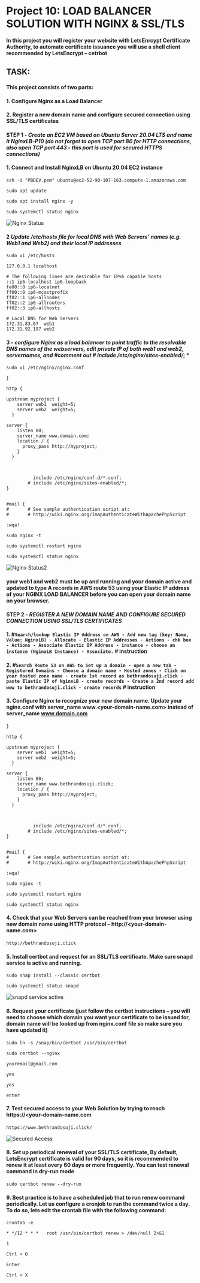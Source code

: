 # Project 10: LOAD BALANCER SOLUTION WITH NGINX & SSL/TLS  

**In this project you will register your website with LetsEnrcypt Certificate Authority, to automate certificate issuance you will use a shell client recommended by LetsEncrypt – cetrbot**

## TASK:

#### This project consists of two parts:

#### 1.    Configure Nginx as a Load Balancer
#### 2.    Register a new domain name and configure secured connection using SSL/TLS certificates


#### STEP 1   - *Create an EC2 VM based on Ubuntu Server 20.04 LTS and name it NginxLB-P10 (do not forget to open TCP port 80 for HTTP connections, also open TCP port 443 - this port is used for secured HTTPS connections)*

#### 1. Connect and Install NginxLB on Ubuntu 20.04 EC2 instance

`ssh -i "PBDEV.pem" ubuntu@ec2-52-90-107-163.compute-1.amazonaws.com`

`sudo apt update`

`sudo apt install nginx -y`

`sudo systemctl status nginx`

![Nginx Status](./Images/Nginx%20Status.png)

#### 2   *Update /etc/hosts file for local DNS with Web Servers’ names (e.g. Web1 and Web2) and their local IP addresses*

`sudo vi /etc/hosts`

```
127.0.0.1 localhost

# The following lines are desirable for IPv6 capable hosts
::1 ip6-localhost ip6-loopback
fe00::0 ip6-localnet
ff00::0 ip6-mcastprefix
ff02::1 ip6-allnodes
ff02::2 ip6-allrouters
ff02::3 ip6-allhosts

# Local DNS for Web Servers
172.31.83.67  web1
172.31.92.197 web2
```

#### 3  - *configure Nginx as a load balancer to point traffic to the resolvable DNS names of the webservers, edit private IP of both web1 and web2, servernames, and #comment out  # include /etc/nginx/sites-enabled/*; *

`sudo vi /etc/nginx/nginx.conf`

```
}

http {

upstream myproject {
    server web1  weight=5;
    server web2  weight=5;
  }

server {
    listen 80;
    server_name www.domain.com;
    location / {
      proxy_pass http://myproject;
    }
  }



          include /etc/nginx/conf.d/*.conf;
        # include /etc/nginx/sites-enabled/*;
}


#mail {
#       # See sample authentication script at:
#       # http://wiki.nginx.org/ImapAuthenticateWithApachePhpScript
```

`:wqa!`

`sudo nginx -t`

`sudo systemctl restart nginx`

`sudo systemctl status nginx`

![Nginx Status2](./Images/Nginx%20Status2.png)

#### your web1 and web2 must be up and running and your domain active and updated to type A records in AWS route 53 using your Elastic IP address of your NGINX LOAD BALANCER before you can open your domain name on your browser.

#### STEP 2   - *REGISTER A NEW DOMAIN NAME AND CONFIGURE SECURED CONNECTION USING SSL/TLS CERTIFICATES*

#### 1. #`Search/lookup Elastic IP Address on AWS - Add new tag (key: Name, Value: NginxLB) - Allocate - Elastic IP Addresses - Actions - chk box - Actions - Associate Elastic IP Address - instance - choose an instance (NginxLB Instance) - Associate.`  # instruction 

#### 2. #`Search Route 53 on AWS to Set up a domain - open a new tab - Registered Domains - Choose a domain name - Hosted zones - Click on your Hosted zone name - create 1st record as bethrandosuji.click - paste Elastic IP of NginxLB - create records - Create a 2nd record add www to bethrandosuji.click - create records`  # instruction 

#### 3. Configure Nginx to recognize your new domain name. Update your nginx.conf with server_name www.<your-domain-name.com> instead of server_name www.domain.com

```
}

http {

upstream myproject {
    server web1  weight=5;
    server web2  weight=5;
  }

server {
    listen 80;
    server_name www.bethrandosuji.click;
    location / {
      proxy_pass http://myproject;
    }
  }



          include /etc/nginx/conf.d/*.conf;
        # include /etc/nginx/sites-enabled/*;
}


#mail {
#       # See sample authentication script at:
#       # http://wiki.nginx.org/ImapAuthenticateWithApachePhpScript
```

`:wqa!`

`sudo nginx -t`

`sudo systemctl restart nginx`

`sudo systemctl status nginx`


#### 4. Check that your Web Servers can be reached from your browser using new domain name using HTTP protocol – http://<your-domain-name.com>

`http://bethrandosuji.click`

#### 5. Install certbot and request for an SSL/TLS certificate. Make sure snapd service is active and running.

`sudo snap install --classic certbot`

`sudo systemctl status snapd`

![snapd service active](./Images/snapd%20service%20active.png)

#### 6. Request your certificate (just follow the certbot instructions – you will need to choose which domain you want your certificate to be issued for, domain name will be looked up from nginx.conf file so make sure you have updated it)

`sudo ln -s /snap/bin/certbot /usr/bin/certbot`

`sudo certbot --nginx`

`youremail@gmail.com`

`yes`

`yes`

`enter`

#### 7. Test secured access to your Web Solution by trying to reach https://<your-domain-name.com

`https://www.bethrandosuji.click/`

![Secured Access](./Images/Secured%20Access.png)

#### 8. Set up periodical renewal of your SSL/TLS certificate, By default, LetsEncrypt certificate is valid for 90 days, so it is recommended to renew it at least every 60 days or more frequently. You can test renewal command in dry-run mode

`sudo certbot renew --dry-run`

#### 9. Best practice is to have a scheduled job that to run renew command periodically. Let us configure a cronjob to run the command twice a day. To do so, lets edit the crontab file with the following command:

`crontab -e`

`* */12 * * *   root /usr/bin/certbot renew > /dev/null 2>&1`

`1`

`Ctrl + O`

`Enter`

`Ctrl + X`
